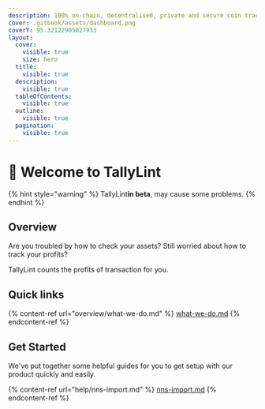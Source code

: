 ```yaml
---
description: 100% on-chain, decentralised, private and secure coin tracker.
cover: .gitbook/assets/dashboard.png
coverY: 95.32122905027933
layout:
  cover:
    visible: true
    size: hero
  title:
    visible: true
  description:
    visible: true
  tableOfContents:
    visible: true
  outline:
    visible: true
  pagination:
    visible: true
---
```


# 👋 Welcome to TallyLint

{% hint style="warning" %}
TallyLint**in beta**, may cause some problems.
{% endhint %}

## Overview

Are you troubled by how to check your assets? Still worried about how to track your profits?

TallyLint counts the profits of transaction for you.

## Quick links

{% content-ref url="overview/what-we-do.md" %}
[what-we-do.md](overview/what-we-do.md)
{% endcontent-ref %}

## Get Started

We've put together some helpful guides for you to get setup with our product quickly and easily.

{% content-ref url="help/nns-import.md" %}
[nns-import.md](help/nns-import.md)
{% endcontent-ref %}
